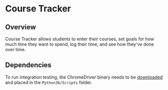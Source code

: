 # Course Tracker
## Overview
Course Tracker allows students to enter their courses, set goals for how much time they want to spend, log their time, and see how they've done over time.

## Dependencies
To run integration testing, the ChromeDriver binary needs to be [downloaded](http://chromedriver.storage.googleapis.com/2.9/chromedriver_win32.zip) and placed in the `Python36/Scripts` folder.